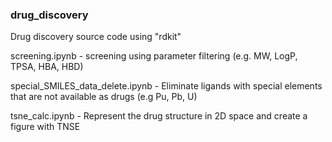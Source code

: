### drug_discovery
Drug discovery source code using "rdkit"

screening.ipynb - screening using parameter filtering (e.g. MW, LogP, TPSA, HBA, HBD)

special_SMILES_data_delete.ipynb - Eliminate ligands with special elements that are not available as drugs (e.g Pu, Pb, U)

tsne_calc.ipynb - Represent the drug structure in 2D space and create a figure with TNSE
 
